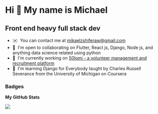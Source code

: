 Hi 👋 My name is Michael
========================

Front end heavy full stack dev
------------------------------

* ✉️  You can contact me at [mikaelzshiferaw@gmail.com](mailto:mikaelzshiferaw@gmail.com)
* 🤝  I'm open to collaborating on Flutter, React js, Django, Node js, and anything data science related using python
* 🚀  I'm currently working on [50lomi - a volunteer management and recruitment platform](http://frontend.50lomi.et)
* 🧠  I'm learning Django for Everybody taught by Charles Russell Severance from the University of Michigan on Coursera

### Badges

<b>My GitHub Stats</b>

<a href="http://www.github.com/michaelzewdu"><img src="https://github-readme-streak-stats.herokuapp.com/?user=michaelzewdu&stroke=ffffff&background=1c1917&ring=0891b2&fire=0891b2&currStreakNum=ffffff&currStreakLabel=0891b2&sideNums=ffffff&sideLabels=ffffff&dates=ffffff&hide_border=true" /></a>

<!---
slim-crown/slim-crown is a ✨ special ✨ repository because its `README.md` (this file) appears on your GitHub profile.
You can click the Preview link to take a look at your changes.
--->
